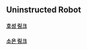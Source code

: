 ## Uninstructed Robot

#### [호성 링크](https://github.com/choibigo/uninstructed_robot/blob/main/docs/md/hosung.md)

#### [소은 링크](https://github.com/choibigo/uninstructed_robot/blob/main/docs/md/soeugn.md)